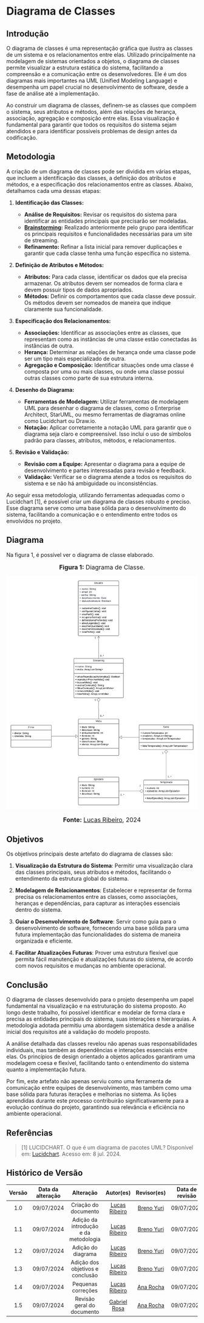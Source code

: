 # Diagrama de Classes

## Introdução

O diagrama de classes é uma representação gráfica que ilustra as classes de um sistema e os relacionamentos entre elas. Utilizado principalmente na modelagem de sistemas orientados a objetos, o diagrama de classes permite visualizar a estrutura estática do sistema, facilitando a compreensão e a comunicação entre os desenvolvedores. Ele é um dos diagramas mais importantes na UML (Unified Modeling Language) e desempenha um papel crucial no desenvolvimento de software, desde a fase de análise até a implementação.

Ao construir um diagrama de classes, definem-se as classes que compõem o sistema, seus atributos e métodos, além das relações de herança, associação, agregação e composição entre elas. Essa visualização é fundamental para garantir que todos os requisitos do sistema sejam atendidos e para identificar possíveis problemas de design antes da codificação.

## Metodologia

A criação de um diagrama de classes pode ser dividida em várias etapas, que incluem a identificação das classes, a definição dos atributos e métodos, e a especificação dos relacionamentos entre as classes. Abaixo, detalhamos cada uma dessas etapas:

1. **Identificação das Classes:**
   - **Análise de Requisitos:** Revisar os requisitos do sistema para identificar as entidades principais que precisarão ser modeladas.
   - **[Brainstorming](https://unbarqdsw2024-1.github.io/2024.1_G4_My_Video/#/Base/brainstorming):** Realizado anteriormente pelo grupo para identificar os principais requisitos e funcionalidades necessárias para um site de streaming.
   - **Refinamento:** Refinar a lista inicial para remover duplicações e garantir que cada classe tenha uma função específica no sistema.

2. **Definição de Atributos e Métodos:**
   - **Atributos:** Para cada classe, identificar os dados que ela precisa armazenar. Os atributos devem ser nomeados de forma clara e devem possuir tipos de dados apropriados.
   - **Métodos:** Definir os comportamentos que cada classe deve possuir. Os métodos devem ser nomeados de maneira que indique claramente sua funcionalidade.

3. **Especificação dos Relacionamentos:**
   - **Associações:** Identificar as associações entre as classes, que representam como as instâncias de uma classe estão conectadas às instâncias de outra.
   - **Herança:** Determinar as relações de herança onde uma classe pode ser um tipo mais especializado de outra.
   - **Agregação e Composição:** Identificar situações onde uma classe é composta por uma ou mais classes, ou onde uma classe possui outras classes como parte de sua estrutura interna.
   
4. **Desenho do Diagrama:**
   - **Ferramentas de Modelagem:** Utilizar ferramentas de modelagem UML para desenhar o diagrama de classes, como o Enterprise Architect, StarUML, ou mesmo ferramentas de diagramas online como Lucidchart ou Draw.io.
   - **Notação:** Aplicar corretamente a notação UML para garantir que o diagrama seja claro e compreensível. Isso inclui o uso de símbolos padrão para classes, atributos, métodos, e relacionamentos.

5. **Revisão e Validação:**
   - **Revisão com a Equipe:** Apresentar o diagrama para a equipe de desenvolvimento e partes interessadas para revisão e feedback.
   - **Validação:** Verificar se o diagrama atende a todos os requisitos do sistema e se não há ambiguidade ou inconsistências.

Ao seguir essa metodologia, utilizando ferramentas adequadas como o Lucidchart [1], é possível criar um diagrama de classes robusto e preciso. Esse diagrama serve como uma base sólida para o desenvolvimento do sistema, facilitando a comunicação e o entendimento entre todos os envolvidos no projeto.

## Diagrama

Na figura 1, é possível ver o diagrama de classe elaborado.

<div align="center">

<font size="3"><p style="text-align: center"><b>Figura 1:</b> Diagrama de Classe. </p></font>

![Diagrama de Classe](../assets/img/modelagem/diagramaClasses.png)

<font size="3"><p style="text-align: center"><b>Fonte:</b> <a href="https://github.com/lucassouzs">Lucas Ribeiro</a>, 2024</p></font>
</div>

## Objetivos

Os objetivos principais deste artefato do diagrama de classes são:

1. **Visualização da Estrutura do Sistema**: Permitir uma visualização clara das classes principais, seus atributos e métodos, facilitando o entendimento da estrutura global do sistema.

2. **Modelagem de Relacionamentos**: Estabelecer e representar de forma precisa os relacionamentos entre as classes, como associações, heranças e dependências, para capturar as interações essenciais dentro do sistema.

3. **Guiar o Desenvolvimento de Software**: Servir como guia para o desenvolvimento de software, fornecendo uma base sólida para uma futura implementação das funcionalidades do sistema de maneira organizada e eficiente.

4. **Facilitar Atualizações Futuras**: Prover uma estrutura flexível que permita fácil manutenção e atualizações futuras do sistema, de acordo com novos requisitos e mudanças no ambiente operacional.

## Conclusão

O diagrama de classes desenvolvido para o projeto desempenha um papel fundamental na visualização e na estruturação do sistema proposto. Ao longo deste trabalho, foi possível identificar e modelar de forma clara e precisa as entidades principais do sistema, suas interações e hierarquias. A metodologia adotada permitiu uma abordagem sistemática desde a análise inicial dos requisitos até a validação do modelo proposto.

A análise detalhada das classes revelou não apenas suas responsabilidades individuais, mas também as dependências e interações essenciais entre elas. Os princípios de design orientado a objetos aplicados garantiram uma modelagem coesa e flexível, facilitando tanto o entendimento do sistema quanto a implementação futura.

Por fim, este artefato não apenas serviu como uma ferramenta de comunicação entre equipes de desenvolvimento, mas também como uma base sólida para futuras iterações e melhorias no sistema. As lições aprendidas durante este processo contribuirão significativamente para a evolução contínua do projeto, garantindo sua relevância e eficiência no ambiente operacional.

## Referências

> [1] LUCIDCHART. O que é um diagrama de pacotes UML? Disponível em: [Lucidchart](https://www.lucidchart.com/pages/pt/diagrama-de-pacotes-uml#:~:text=um%20diagrama%20UML-,O%20que%20é%20um%20diagrama%20de%20pacotes%20UML%3F,ou%20até%20mesmo%20outros%20pacotes). Acesso em: 8 jul. 2024.

## Histórico de Versão

| Versão | Data da alteração |             Alteração             |   Autor(es)   |           Revisor(es)       | Data de revisão |
| :----: | :---------------: | :-------------------------------: | :---------------------------------------------: | :---------------------------------------------: | :-------------: |
|  1.0   |       09/07/2024       |         Criação do documento        | [Lucas Ribeiro](https://github.com/lucassouzs) | [Breno Yuri](https://github.com/YuriBre) | 09/07/2024 |
|  1.1   |       09/07/2024       |         Adição da introdução e da metodologia        | [Lucas Ribeiro](https://github.com/lucassouzs) | [Breno Yuri](https://github.com/YuriBre) | 09/07/2024 |
|  1.2   |       09/07/2024       |         Adição do diagrama        | [Lucas Ribeiro](https://github.com/lucassouzs) | [Breno Yuri](https://github.com/YuriBre) | 09/07/2024 |
|  1.3   |       09/07/2024       |         Adição dos objetivos e conclusão        | [Lucas Ribeiro](https://github.com/lucassouzs) | [Breno Yuri](https://github.com/YuriBre) | 09/07/2024 |
|  1.4   |       09/07/2024       |         Pequenas correções        | [Lucas Ribeiro](https://github.com/lucassouzs) | [Ana Rocha](https://github.com/anaaroch) | 09/07/2024 |
|  1.5   |       09/07/2024       |         Revisão geral do documento        | [Gabriel Rosa](https://github.com/gabrielrosa09) | [Ana Rocha](https://github.com/gabrielrosa09) | 09/07/2024 |

